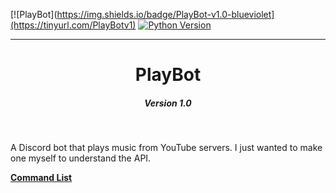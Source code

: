 [![PlayBot](https://img.shields.io/badge/PlayBot-v1.0-blueviolet](https://tinyurl.com/PlayBotv1)
[![Python Version](https://img.shields.io/badge/Python-3.10.2-blue)](https://github.com/chaotic-braindead/PlayBot) 

*** 
<h1 align="center">PlayBot</h1>
<h5 align="center">Version 1.0</h5><br />



A Discord bot that plays music from YouTube servers. I just wanted to make one myself to understand the API.<br />



**[Command List](https://github.com/chaotic-braindead/PlayBot/blob/main/help.txt)**
